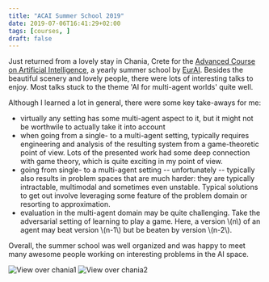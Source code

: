 ```yaml
---
title: "ACAI Summer School 2019"
date: 2019-07-06T16:41:29+02:00
tags: [courses, ]
draft: false 
---
```


Just returned from a lovely stay in Chania, Crete for the [Advanced Course on Artificial
Intelligence](http://acai2019.tuc.gr/), a yearly summer school by [EurAI](https://www.eurai.org/).
Besides the beautiful scenery and lovely people, there were lots of interesting talks to enjoy.
Most talks stuck to the theme 'AI for multi-agent worlds' quite well.

Although I learned a lot in general, there were some key take-aways for me:

* virtually any setting has some multi-agent aspect to it, but it might not be worthwile to
  actually take it into account
* when going from a single- to a multi-agent setting, typically requires engineering and analysis
  of the resulting system from a game-theoretic point of view. Lots of the presented work had some
  deep connection with game theory, which is quite exciting in my point of view.
* going from single- to a multi-agent setting -- unfortunately -- typically also results in
  problem spaces that are much harder: they are typically intractable, multimodal and sometimes
  even unstable. Typical solutions to get out involve leveraging some feature of the problem
  domain or resorting to approximation.
* evaluation in the multi-agent domain may be quite challenging. Take the adversarial setting of
  learning to play a game. Here, a version \\(n\\) of an agent may beat version \\(n-1\\) but be
  beaten by version \\(n-2\\).

Overall, the summer school was well organized and was happy to meet many awesome people working on
interesting problems in the AI space.

![View over chania1](/imgs/eurai-acai-2019/chania1.jpg)
![View over chania2](/imgs/eurai-acai-2019/chania2.jpg)
